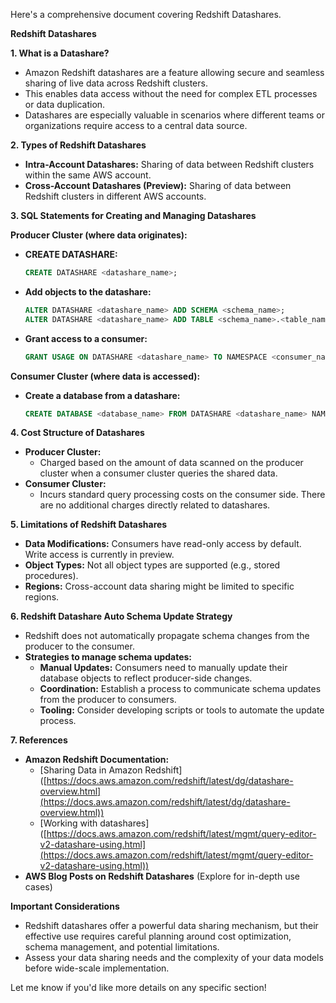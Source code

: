 Here's a comprehensive document covering Redshift Datashares.

**Redshift Datashares**

**1. What is a Datashare?**

* Amazon Redshift datashares are a feature allowing secure and seamless sharing of live data across Redshift clusters.  
* This enables data access without the need for complex ETL processes or data duplication. 
* Datashares are especially valuable in scenarios where different teams or organizations require access to a central data source.

**2. Types of Redshift Datashares**

* **Intra-Account Datashares:** Sharing of data between Redshift clusters within the same AWS account.
* **Cross-Account Datashares (Preview):** Sharing of data between Redshift clusters in different AWS accounts.

**3. SQL Statements for Creating and Managing Datashares**

**Producer Cluster (where data originates):**

* **CREATE DATASHARE:**
   ```sql
   CREATE DATASHARE <datashare_name>;
   ```
* **Add objects to the datashare:**
   ```sql
   ALTER DATASHARE <datashare_name> ADD SCHEMA <schema_name>;
   ALTER DATASHARE <datashare_name> ADD TABLE <schema_name>.<table_name>; 
   ```
* **Grant access to a consumer:**
   ```sql
   GRANT USAGE ON DATASHARE <datashare_name> TO NAMESPACE <consumer_namespace>;
   ```

**Consumer Cluster (where data is accessed):**

* **Create a database from a datashare:**
   ```sql
   CREATE DATABASE <database_name> FROM DATASHARE <datashare_name> NAMESPACE <producer_namespace>;
   ```

**4. Cost Structure of Datashares**

* **Producer Cluster:**
   * Charged based on the amount of data scanned on the producer cluster when a consumer cluster queries the shared data.
* **Consumer Cluster:**
    * Incurs standard query processing costs on the consumer side. There are no additional charges directly related to datashares.

**5. Limitations of Redshift Datashares**

* **Data Modifications:** Consumers have read-only access by default. Write access is currently in preview.
* **Object Types:**  Not all object types are supported (e.g., stored procedures).
* **Regions:** Cross-account data sharing might be limited to specific regions.

**6. Redshift Datashare Auto Schema Update Strategy**

* Redshift does not automatically propagate schema changes from the producer to the consumer.
* **Strategies to manage schema updates:**
    * **Manual Updates:** Consumers need to manually update their database objects to reflect producer-side changes.
    * **Coordination:** Establish a process to communicate schema updates from the producer to consumers. 
    * **Tooling:** Consider developing scripts or tools to automate the update process.

**7. References**

* **Amazon Redshift Documentation:**
   * [Sharing Data in Amazon Redshift] ([https://docs.aws.amazon.com/redshift/latest/dg/datashare-overview.html](https://docs.aws.amazon.com/redshift/latest/dg/datashare-overview.html))
   * [Working with datashares] ([https://docs.aws.amazon.com/redshift/latest/mgmt/query-editor-v2-datashare-using.html](https://docs.aws.amazon.com/redshift/latest/mgmt/query-editor-v2-datashare-using.html))
* **AWS Blog Posts on Redshift Datashares** (Explore for in-depth use cases)

**Important Considerations**

* Redshift datashares offer a powerful data sharing mechanism, but their effective use requires careful planning around cost optimization, schema management, and potential limitations.
* Assess your data sharing needs and the complexity of your data models before wide-scale implementation. 
 
Let me know if you'd like more details on any specific section! 
